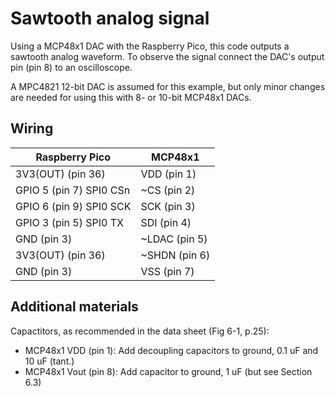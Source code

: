 # Sawtooth analog signal

Using a MCP48x1 DAC with the Raspberry Pico, this code outputs a
sawtooth analog waveform. To observe the signal connect the DAC's output
pin (pin 8) to an oscilloscope.

A MPC4821 12-bit DAC is assumed for this example, but only minor changes
are needed for using this with 8- or 10-bit MCP48x1 DACs.


## Wiring

Raspberry Pico          | MCP48x1
------------------------|------------
3V3(OUT) (pin 36)       | VDD (pin 1)
GPIO 5 (pin 7) SPI0 CSn | ~CS (pin 2)
GPIO 6 (pin 9) SPI0 SCK | SCK (pin 3)
GPIO 3 (pin 5) SPI0 TX  | SDI (pin 4)
GND (pin 3)             | ~LDAC (pin 5)
3V3(OUT) (pin 36)       | ~SHDN (pin 6)
GND (pin 3)             | VSS (pin 7)


## Additional materials

Capactitors, as recommended in the data sheet (Fig 6-1, p.25):

* MCP48x1 VDD (pin 1): Add decoupling capacitors to ground, 0.1 uF and
  10 uF (tant.)
* MCP48x1 Vout (pin 8): Add capacitor to ground, 1 uF (but see Section
  6.3)
  